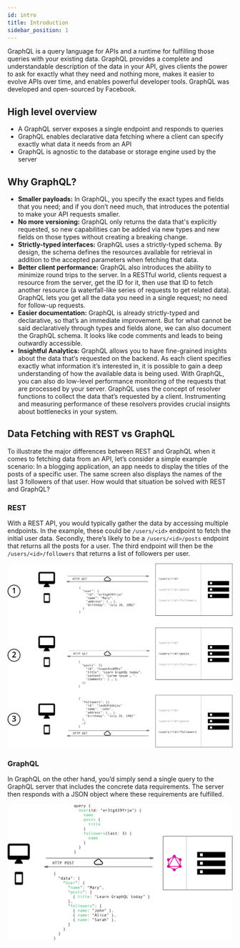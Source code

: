 ```yaml
---
id: intro
title: Introduction
sidebar_position: 1
---
```


GraphQL is a query language for APIs and a runtime for fulfilling those queries with your existing data. GraphQL provides a complete and understandable description of the data in your API, gives clients the power to ask for exactly what they need and nothing more, makes it easier to evolve APIs over time, and enables powerful developer tools. GraphQL was developed and open-sourced by Facebook.

## High level overview

- A GraphQL server exposes a single endpoint and responds to queries
- GraphQL enables declarative data fetching where a client can specify exactly what data it needs from an API
- GraphQL is agnostic to the database or storage engine used by the server

## Why GraphQL?

- **Smaller payloads:** In GraphQL, you specify the exact types and fields that you need; and if you don’t need much, that introduces the potential to make your API requests smaller.
- **No more versioning:** GraphQL only returns the data that's explicitly requested, so new capabilities can be added via new types and new fields on those types without creating a breaking change.
- **Strictly-typed interfaces:** GraphQL uses a strictly-typed schema. By design, the schema defines the resources available for retrieval in addition to the accepted parameters when fetching that data.
- **Better client performance:** GraphQL also introduces the ability to minimize round trips to the server. In a RESTful world, clients request a resource from the server, get the ID for it, then use that ID to fetch another resource (a waterfall-like series of requests to get related data). GraphQL lets you get all the data you need in a single request; no need for follow-up requests.
- **Easier documentation:** GraphQL is already strictly-typed and declarative, so that’s an immediate improvement. But for what cannot be said declaratively through types and fields alone, we can also document the GraphQL schema. It looks like code comments and leads to being outwardly accessible.
- **Insightful Analytics:** GraphQL allows you to have fine-grained insights about the data that’s requested on the backend. As each client specifies exactly what information it’s interested in, it is possible to gain a deep understanding of how the available data is being used. With GraphQL, you can also do low-level performance monitoring of the requests that are processed by your server. GraphQL uses the concept of resolver functions to collect the data that’s requested by a client. Instrumenting and measuring performance of these resolvers provides crucial insights about bottlenecks in your system.

## Data Fetching with REST vs GraphQL

To illustrate the major differences between REST and GraphQL when it comes to fetching data from an API, let’s consider a simple example scenario: In a blogging application, an app needs to display the titles of the posts of a specific user. The same screen also displays the names of the last 3 followers of that user. How would that situation be solved with REST and GraphQL?

### REST

With a REST API, you would typically gather the data by accessing multiple endpoints. In the example, these could be `/users/<id>` endpoint to fetch the initial user data. Secondly, there’s likely to be a `/users/<id>/posts` endpoint that returns all the posts for a user. The third endpoint will then be the `/users/<id>/followers` that returns a list of followers per user.

![rest](/img/docs/apis/graphql/rest.png)

### GraphQL

In GraphQL on the other hand, you’d simply send a single query to the GraphQL server that includes the concrete data requirements. The server then responds with a JSON object where these requirements are fulfilled.

![graphql](/img/docs/apis/graphql/graphql.png)
